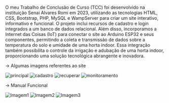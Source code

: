 O meu Trabalho de Conclusão de Curso (TCC) foi desenvolvido na instituição Senai Alvares Romi em 2023, utilizando as tecnologias HTML, CSS, Bootstrap, PHP, MySQL e WampServer para criar um site interativo, informativo e funcional. O projeto inclui recursos de cadastro e login integrados a um banco de dados relacional. Além disso, incorporamos a Internet das Coisas (IoT) para conectar o site ao Arduino ESP32 e seus componentes, permitindo a coleta e transmissão de dados sobre a temperatura do solo e umidade de uma horta indoor. Essa integração também possibilita o controle da irrigação e adubação de uma horta indoor, proporcionando uma solução tecnológica abrangente e inovadora.

-> Algumas imagens referentes ao site

![principal](https://github.com/sunwist/GrowerAuto/assets/104114717/0461759d-7396-43bc-b715-fee01d146cb0)
![cadastro](https://github.com/sunwist/GrowerAuto/assets/104114717/dcaeebd5-cf2d-4f6f-9d8c-288c43bd8560)
![recuperar](https://github.com/sunwist/GrowerAuto/assets/104114717/65420969-bf02-4654-9782-17c056812fdb)
![monitoramento](https://github.com/sunwist/GrowerAuto/assets/104114717/6135dc35-4f34-42cd-b76f-714fa1b7d92f)


-> Manual Funcional

![Imagem1](https://github.com/sunwist/GrowerAuto/assets/104114717/f36a5d2d-513e-4467-823d-9cc142148d23)
![Imagem2](https://github.com/sunwist/GrowerAuto/assets/104114717/d6e8e596-f974-4474-8816-552a34bebaa1)
![Imagem3](https://github.com/sunwist/GrowerAuto/assets/104114717/61f82b9f-8ecd-4d77-a391-3a58c8155a20)
